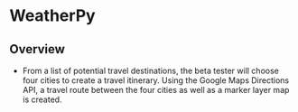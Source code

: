 # WeatherPy

## Overview 
- From a list of potential travel destinations, the beta tester will choose four cities to create a travel itinerary. Using the Google Maps Directions API, a travel route between the four cities as well as a marker layer map is created.

